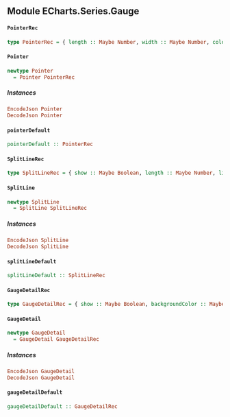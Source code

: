 ## Module ECharts.Series.Gauge

#### `PointerRec`

``` purescript
type PointerRec = { length :: Maybe Number, width :: Maybe Number, color :: Maybe Color }
```

#### `Pointer`

``` purescript
newtype Pointer
  = Pointer PointerRec
```

##### Instances
``` purescript
EncodeJson Pointer
DecodeJson Pointer
```

#### `pointerDefault`

``` purescript
pointerDefault :: PointerRec
```

#### `SplitLineRec`

``` purescript
type SplitLineRec = { show :: Maybe Boolean, length :: Maybe Number, lineStyle :: Maybe LineStyle }
```

#### `SplitLine`

``` purescript
newtype SplitLine
  = SplitLine SplitLineRec
```

##### Instances
``` purescript
EncodeJson SplitLine
DecodeJson SplitLine
```

#### `splitLineDefault`

``` purescript
splitLineDefault :: SplitLineRec
```

#### `GaugeDetailRec`

``` purescript
type GaugeDetailRec = { show :: Maybe Boolean, backgroundColor :: Maybe Color, borderWidth :: Maybe Number, borderColor :: Maybe Color, width :: Maybe Number, height :: Maybe Number, offsetCenter :: Maybe (Tuple PercentOrPixel PercentOrPixel), formatter :: Maybe Formatter, textStyle :: Maybe TextStyle }
```

#### `GaugeDetail`

``` purescript
newtype GaugeDetail
  = GaugeDetail GaugeDetailRec
```

##### Instances
``` purescript
EncodeJson GaugeDetail
DecodeJson GaugeDetail
```

#### `gaugeDetailDefault`

``` purescript
gaugeDetailDefault :: GaugeDetailRec
```


